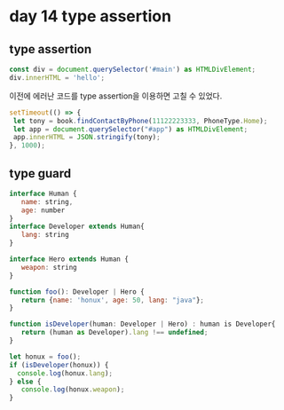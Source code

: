 # day 14 type assertion

## type assertion

```js
const div = document.querySelector('#main') as HTMLDivElement;
div.innerHTML = 'hello';
```

 이전에 에러난 코드를 type assertion을 이용하면 고칠 수 있었다.

 ```js
 setTimeout(() => {
  let tony = book.findContactByPhone(11122223333, PhoneType.Home);
  let app = document.querySelector("#app") as HTMLDivElement;
  app.innerHTML = JSON.stringify(tony);
}, 1000);

 ```

 ## type guard

 ```js
 interface Human {
    name: string,
    age: number
}
interface Developer extends Human{    
    lang: string
}

interface Hero extends Human {
    weapon: string
}

function foo(): Developer | Hero {
    return {name: 'honux', age: 50, lang: "java"};
}

function isDeveloper(human: Developer | Hero) : human is Developer{
    return (human as Developer).lang !== undefined;
}

let honux = foo();
if (isDeveloper(honux)) {
   console.log(honux.lang);
} else {
    console.log(honux.weapon);
}
 ```



